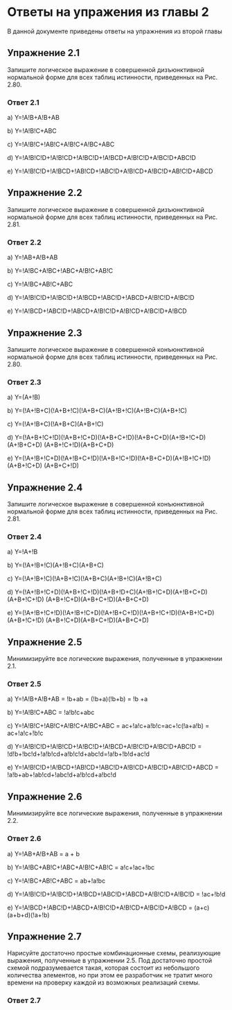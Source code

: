 # Ответы на упражения из главы 2

В данной документе приведены ответы на упражнения из второй главы

## Упражнение 2.1

Запишите логическое выражение в совершенной дизъюнктивной нормальной форме для
всех таблиц истинности, приведенных на Рис. 2.80.

### Ответ 2.1

a) Y=!A!B+A!B+AB

b) Y=!A!B!C+ABC

c) Y=!A!B!C+!AB!C+A!B!C+A!BC+ABC

d) Y=!A!B!C!D+!A!B!CD+!A!BC!D+!A!BCD+A!B!C!D+A!BC!D+ABC!D

e) Y=!A!B!C!D+!A!BCD+!AB!CD+!ABC!D+A!B!CD+A!BC!D+AB!C!D+ABCD

## Упражнение 2.2

Запишите логическое выражение в совершенной дизъюнктивной нормальной форме для
всех таблиц истинности, приведенных на Рис. 2.81.

### Ответ 2.2

a) Y=!AB+A!B+AB

b) Y=!A!BC+A!BC+!ABC+A!B!C+AB!C

c) Y=!A!BC+AB!C+ABC

d) Y=!A!B!C!D+!A!BC!D+!A!BCD+!ABC!D+!ABCD+A!B!C!D+A!BC!D

e) Y=!A!BCD+!ABC!D+!ABCD+A!B!C!D+A!B!CD+A!BC!D+A!BCD

## Упражнение 2.3

Запишите логическое выражение в совершенной конъюнктивной нормальной форме для
всех таблиц истинности, приведенных на Рис. 2.80.

### Ответ 2.3

a) Y=(A+!B)

b) Y=(!A+!B+C)(!A+B+!C)(!A+B+C)(A+!B+!C)(A+!B+C)(A+B+!C)

c) Y=(!A+!B+C)(!A+B+C)(A+B+!C)

d) Y=(!A+B+!C+!D)(!A+B+!C+D)(!A+B+C+!D)(!A+B+C+D)(A+!B+!C+D)(A+!B+C+D)
(A+B+!C+!D)(A+B+C+D)

e) Y=(!A+!B+!C+D)(!A+!B+C+!D)(!A+B+!C+!D)(!A+B+C+D)(A+!B+!C+!D)(A+B+!C+D)
(A+B+C+!D)

## Упражнение 2.4

Запишите логическое выражение в совершенной конъюнктивной нормальной форме для
всех таблиц истинности, приведенных на Рис. 2.81.

### Ответ 2.4

a) Y=!A+!B

b) Y=(!A+!B+!C)(A+!B+C)(A+B+C)

c) Y=(!A+!B+!C)(!A+B+!C)(!A+B+C)(A+!B+!C)(A+!B+C)

d) Y=(!A+!B+!C+D)(!A+B+!C+!D)(!A+B+!D+C)(A+!B+!C+D)(A+!B+C+D)(A+B+!C+!D)
(A+B+!C+D)(A+B+C+!D)(A+B+C+D)

e) Y=(!A+!B+!C+!D)(!A+!B+!C+D)(!A+!B+C+!D)(!A+B+!C+!D)(!A+B+!C+D)(A+B+!C+!D)
(A+B+!C+D)(A+B+C+!D)(A+B+C+D)

## Упражнение 2.5

Минимизируйте все логические выражения, полученные в упражнении 2.1.

### Ответ 2.5


a) Y=!A!B+A!B+AB = !b+ab = (!b+a)(!b+b) = !b +a 

b) Y=!A!B!C+ABC = !a!b!c+abc

c) Y=!A!B!C+!AB!C+A!B!C+A!BC+ABC = ac+!a!c+a!b!c=ac+!c(!a+a!b) = ac+!a!c+!b!c

d) Y=!A!B!C!D+!A!B!CD+!A!BC!D+!A!BCD+A!B!C!D+A!BC!D+ABC!D
= !d!b+!bc!d+!a!b!cd+a!b!c!d+abc!d=!a!b+!b!d+ac!d

e) Y=!A!B!C!D+!A!BCD+!AB!CD+!ABC!D+A!B!CD+A!BC!D+AB!C!D+ABCD
= !a!b+ab+!ab!cd+!abc!d+a!b!cd+a!bc!d

## Упражнение 2.6

Минимизируйте все логические выражения, полученные в упражнении 2.2.

### Ответ 2.6

<!---
  решил при помощи сайта [https://www.emathhelp.net/en/calculators/discrete-mathematics/boolean-algebra-calculator/?f=%21A%21BCD%2B%21ABC%21D%2B%21ABCD%2BA%21B%21C%21D%2BA%21B%21CD%2BA%21BC%21D%2BA%21BCD] --->

a) Y=!AB+A!B+AB = a + b

b) Y=!A!BC+AB!C+!ABC+A!B!C+AB!C = a!c+!ac+!bc

c) Y=!A!BC+AB!C+ABC = ab+!a!bc

d) Y=!A!B!C!D+!A!BC!D+!A!BCD+!ABC!D+!ABCD+A!B!C!D+A!BC!D = !ac+!b!d

e) Y=!A!BCD+!ABC!D+!ABCD+A!B!C!D+A!B!CD+A!BC!D+A!BCD = (a+c)(a+b+d)(!a+!b)

## Упражнение 2.7

Нарисуйте достаточно простые комбинационные схемы, реализующие выражения,
полученные в упражнении 2.5. Под достаточно простой схемой подразумевается
такая, которая состоит из небольшого количества элементов, но при этом ее
разработчик не тратит много времени на проверку каждой из возможных
реализаций схемы.

### Ответ 2.7


